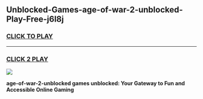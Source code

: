 
## Unblocked-Games-age-of-war-2-unblocked-Play-Free-j6l8j
<h3>
<a href="https://premium76.site?title=age-of-war-2-unblocked&ref=20M">CLICK TO PLAY</a></h3>
<hr>

<h3>
<a href="https://premium76.site?title=age-of-war-2-unblocked&ref=20M">CLICK 2 PLAY</a>
  
</h3>

<a href="https://premium76.site?title=age-of-war-2-unblocked&ref=19M"><img src="https://clearcache.store/games.png"></a>


**age-of-war-2-unblocked games unblocked: Your Gateway to Fun and Accessible Online Gaming**
